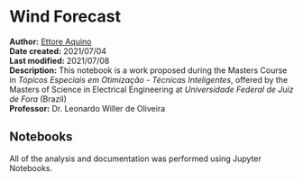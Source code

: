 # Wind Forecast

**Author:** [Ettore Aquino](https://github.com/ettoreaquino)<br>
**Date created:** 2021/07/04<br>
**Last modified:** 2021/07/08<br>
**Description:** This notebook is a work proposed during the Masters Course in _Tópicos Especiais em Otimização - Técnicas Inteligentes_, offered by the Masters of Science in Electrical Engineering at _Universidade Federal de Juiz de Fora_ (Brazil)<br>
**Professor:** Dr. Leonardo Willer de Oliveira

## Notebooks
All of the analysis and documentation was performed using Jupyter Notebooks.